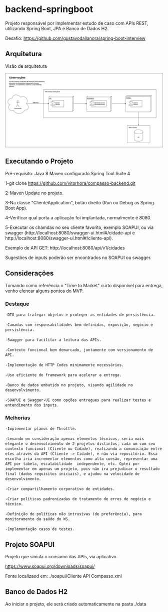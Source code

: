 # backend-springboot
Projeto responsável por implementar estudo de caso com APIs REST, utilizando Spring Boot, JPA e Banco de Dados H2.

Desafio: https://github.com/gustavodallanora/spring-boot-interview

## Arquitetura

Visão de arquitetura

![alt text](https://github.com/vitorhora/compasso-backend/blob/master/cliente/imagens/Arquitetura_Back.png)

## Executando o Projeto


Pré-requisito:
Java 8
Maven configurado
Spring Tool Suite 4

1-git clone https://github.com/vitorhora/compasso-backend.git

2-Maven Update no projeto.

3-Na classe "ClienteApplication", botão direito (Run ou Debug as Spring Boot App).

4-Verificar qual porta a aplicação foi implantada, normalmente é 8080.

5-Executar os chamdas no seu cliente favorito, exemplo SOAPUI, ou via swagger (http://localhost:8080/swagger-ui.html#/cidade-api e http://localhost:8080/swagger-ui.html#/cliente-api).

Exemplo de API GET: http://localhost:8080/api/v1/cidades

Sugestões de inputs poderão ser encontrados no SOAPUI ou swagger.



## Considerações

Tomando como referência o “Time to Market” curto disponível para entrega, venho elencar alguns pontos do MVP. 

### Destaque

    -DTO para trafegar objetos e proteger as entidades de persistência. 

    -Camadas com responsabilidades bem definidas, exposição, negócio e persistência.  

    -Swagger para facilitar a leitura das APIs.  

    -Contexto funcional bem demarcado, juntamente com versionamento de API.  

    -Implementação de HTTP Codes minimamente necessários.  

    -Uso eficiente do framework para acelerar a entrega.  

    -Banco de dados embutido no projeto, visando agilidade no desenvolvimento.  

    -SOAPUI e Swagger-UI como opções entregues para realizar testes e entendimento dos inputs. 


### Melhorias

    -Implementar planos de Throttle.  

    -Levando em consideração apenas elementos técnicos, seria mais elegante o desenvolvimento de 2 projetos distintos, cada um com seu contexto funcional (Cliente ou Cidade), realizando a comunicação entre eles através da API (Cliente -> Cidade), e não via repositório. Essa escolha iria incrementar elementos como alta coesão, representar uma API por tabela, escalabilidade 	independente, etc. Optei por implementar em apenas um projeto, pois não ira prejudicar o resultado 	final (dados requisitos iniciais), e ajudou na velocidade de desenvolvimento.  

    -Criar compartilhamento corporativo de entidades.  

    -Criar políticas padronizadas de tratamento de erros de negócio e técnico.  

    -Definição de políticas não intrusivas (de preferência), para monitoramento da saúde do WS. 

    -Implementação casos de testes. 



## Projeto SOAPUI


Projeto que simula o consumo das APIs, via aplicativo.

https://www.soapui.org/downloads/soapui/

Fonte localizaod em: ./soapui/Cliente API Compasso.xml



## Banco de Dados H2


Ao iniciar o projeto, ele será criado automaticamente na pasta ./data



